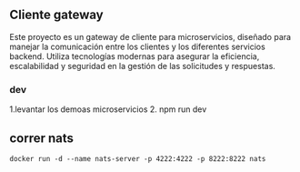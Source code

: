## Cliente gateway

Este proyecto es un gateway de cliente para microservicios, diseñado para manejar la comunicación entre los clientes y los diferentes servicios backend. Utiliza tecnologías modernas para asegurar la eficiencia, escalabilidad y seguridad en la gestión de las solicitudes y respuestas.

### dev

1.levantar los demoas microservicios 2. npm run dev

## correr nats

`docker run -d --name nats-server -p 4222:4222 -p 8222:8222 nats`
